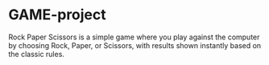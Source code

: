 # GAME-project
Rock Paper Scissors is a simple game where you play against the computer by choosing Rock, Paper, or Scissors, with results shown instantly based on the classic rules.
